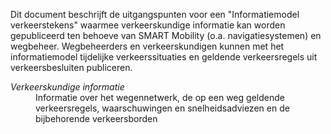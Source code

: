 Dit document beschrijft de uitgangspunten voor een "Informatiemodel verkeerstekens" waarmee verkeerskundige informatie kan worden gepubliceerd ten behoeve van SMART Mobility (o.a. navigatiesystemen) en wegbeheer. Wegbeheerders en verkeerskundigen kunnen met het informatiemodel tijdelijke verkeerssituaties en geldende verkeersregels uit verkeersbesluiten publiceren.

<dt><dfn>Verkeerskundige informatie</dfn>  <dd>Informatie over het wegennetwerk, de op een weg geldende verkeersregels, waarschuwingen en snelheidsadviezen en de bijbehorende verkeersborden</dd>

